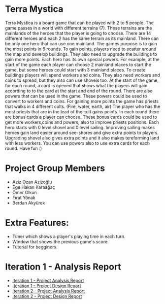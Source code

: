 # Terra Mystica
 
Terra Mystica is a board game that can be played with 2 to 5 people. The game passes in a world with different terrains (7). These terrains are the mainlands of the heroes that the player is going to choose. There are 14 different heroes and each 2 has the same terrain as its mainland. There can be only one hero that can use one mainland. The games purpose is to gain the most points in 6 rounds. To gain points, players need to scatter around the map and develop buildings. They also need to upgrade the buildings to gain more points. Each hero has its own special powers. For example, at the start of the game each player can choose 2 mainland places to start the game, but some heroes could start with 3 mainland places. To create buildings players will spend workers and coins. They also need workers and coins to spread, but they also can use shovels too. At the start of the game, for each round, a card is opened that shows what the players will gain according to to the card at the start and end of the round. There are also powers that can be used in the game.  These powers could be used to convert to workers and coins. For gaining more points the game has priests that walks in 4 different cults. (Fire, water, earth, air) The player who has the most priests that are in the lead of the cult gains points. In each round there are bonus cards a player can choose. These bonus cards could be used to get more workers,coins and powers, also to improve priests positions. Each hero starts with 0 level shovel and 0 level sailing. Improving sailing makes heroes gain land easier around see-shores and give extra points to players. Upgrading shovel also gives extra points and it also makes tereforming land with less workers. You can use powers also to use extra cards for each round. Have fun :)

# Project Group Members

* Aziz Ozan Azizoğlu
* Ege Hakan Karaağaç
* Ömer Olkun
* Fırat Yönak
* Berdan Akyürek

# Extra Features: 
* Timer which shows a player's playing time in each turn.
* Window that shows the previous game's score. 
* Tutorial for begginers.

# Iteration 1 - Analysis Report
* [Iteration 1 - Project Analysis Report](https://docs.google.com/document/d/1grzWOdsi3NNCH4UwOPM3f_Y6EIUWkwAusR6q1I8rfwA/edit?usp=sharing)
* [Iteration 1 - Project Design Report](https://docs.google.com/document/d/1GsSZKL7zbz7V8kLGgFE-9l_FejwyWaV61oZasnITQQY/edit?usp=sharing)
* [Iteration 2 - Project Analysis Report](https://docs.google.com/document/d/1IRwPw08EswJxF9bYWGYujFA9rWaP8Uozo75oNl3yVWA/edit?usp=sharing)
* [Iteration 2 - Project Design Report](https://docs.google.com/document/d/1rL2g4L2nC2_dEM4MYDmJr7ny5t7M6g0saQuQQjGXErI/edit?usp=sharing)
